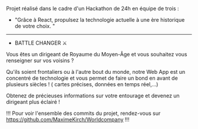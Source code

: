  Projet réalisé dans le cadre d'un Hackathon de 24h en équipe de trois  : 

  - "Grâce à React, propulsez la technologie actuelle à une ère historique de votre choix. "
 
 -----------------------------------------------------------------------------------
 - BATTLE CHANGER ⚔️

 Vous êtes un dirigeant de Royaume du Moyen-Âge et vous souhaitez vous renseigner sur vos voisins ? 

 Qu'ils soient frontaliers ou à l'autre bout du monde, notre Web App est un concentré de technologie et vous permet de faire un bond en avant de plusieurs siècles ! ( cartes précises, données en temps réel,...)

 Obtenez de précieuses informations sur votre entourage et devenez un dirigeant plus éclairé ! 

!!! Pour voir l'ensemble des commits du projet, rendez-vous sur https://github.com/MaximeKirch/Worldcompany !!!
